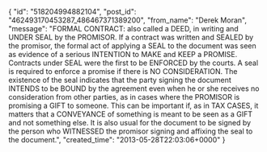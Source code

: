  {
   "id": "518204994882104",
   "post_id": "462493170453287_486467371389200",
   "from_name": "Derek Moran",
   "message": "FORMAL CONTRACT: also called a DEED, in writing and UNDER SEAL by the PROMISOR. If a contract was written and SEALED by the promisor, the formal act of applying a SEAL to the document was seen as evidence of a serious INTENTION to MAKE and KEEP a PROMISE. Contracts under SEAL were the first to be ENFORCED by the courts. A seal is required to enforce a promise if there is NO CONSIDERATION. The existence of the seal indicates that the party signing the document INTENDS to be BOUND by the agreement even when he or she receives no consideration from other parties, as in cases where the PROMISOR is promising a GIFT to someone. This can be important if, as in TAX CASES, it matters that a CONVEYANCE of something is meant to be seen as a GIFT and not something else. It is also usual for the document to be signed by the person who WITNESSED the promisor signing and affixing the seal to the document.",
   "created_time": "2013-05-28T22:03:06+0000"
 }
